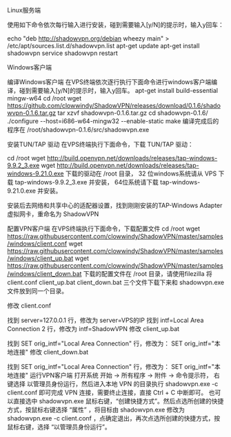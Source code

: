 Linux服务端

使用如下命令依次每行输入进行安装，碰到需要输入[y/N]的提示时，输入y回车：

echo "deb http://shadowvpn.org/debian wheezy main" > /etc/apt/sources.list.d/shadowvpn.list
apt-get update
apt-get install shadowvpn
service shadowvpn restart

Windows客户端

编译Windows客户端 在VPS终端依次逐行执行下面命令进行windows客户端编译，碰到需要输入[y/N]的提示时，输入y回车。
apt-get install build-essential mingw-w64
cd /root
wget https://github.com/clowwindy/ShadowVPN/releases/download/0.1.6/shadowvpn-0.1.6.tar.gz
tar xzvf shadowvpn-0.1.6.tar.gz
cd shadowvpn-0.1.6/
./configure --host=i686-w64-mingw32 --enable-static
make
编译完成后的程序在 /root/shadowvpn-0.1.6/src/shadowvpn.exe 

安装TUN/TAP 驱动
在VPS终端执行下面命令，下载 TUN/TAP 驱动：

cd /root
wget http://build.openvpn.net/downloads/releases/tap-windows-9.9.2_3.exe
wget http://build.openvpn.net/downloads/releases/tap-windows-9.21.0.exe
下载的驱动在 /root 目录， 32 位windows系统请从 VPS 下载 tap-windows-9.9.2_3.exe 并安装， 64位系统请下载 tap-windows-9.21.0.exe 并安装。

安装后去网络和共享中心的适配器设置，找到刚刚安装的TAP-Windows Adapter虚拟网卡，重命名为 ShadowVPN

配置VPN客户端 在VPS终端执行下面命令，下载配置文件
cd /root
wget https://raw.githubusercontent.com/clowwindy/ShadowVPN/master/samples/windows/client.conf
wget https://raw.githubusercontent.com/clowwindy/ShadowVPN/master/samples/windows/client_up.bat
wget https://raw.githubusercontent.com/clowwindy/ShadowVPN/master/samples/windows/client_down.bat
下载的配置文件在 /root 目录，请使用filezilla 将 client.conf client_up.bat client_down.bat 三个文件下载下来和 shadowvpn.exe 文件放到同一个目录。

修改 client.conf

找到 server=127.0.0.1 行，修改为 server=VPS的IP 找到 intf=Local Area Connection 2 行，修改为 intf=ShadowVPN
修改 client_up.bat

找到 SET orig_intf="Local Area Connection" 行，修改为： SET orig_intf="本地连接"
修改 client_down.bat

找到 SET orig_intf="Local Area Connection" 行，修改为： SET orig_intf="本地连接"
运行VPN客户端 打开系统 开始 -> 所有程序 -> 附件 -> 命令提示符， 右键选择 以管理员身份运行，然后进入本地 VPN 的目录执行 shadowvpn.exe -c client.conf 即可完成 VPN 连接，需要终止连接，直接 Ctrl + C 中断即可。
也可以直接选中 shadowvpn.exe 鼠标右键，“创建快捷方式”。然后点选所创建的快捷方式，按鼠标右键选择 “属性” ，将目标由 shadowvpn.exe 修改为 shadowvpn.exe -c client.conf ，点确定退出，再次点选所创建的快捷方式，按鼠标右键，选择 “以管理员身份运行”。

